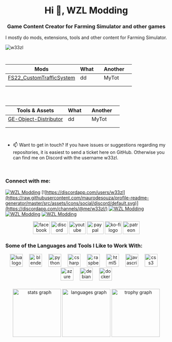 <h1 align="center">Hi 👋, WZL Modding</h1>
<h3 align="center">Game Content Creator for Farming Simulator and other games</h3>
I mostly do mods, extensions, tools and other content for Farming Simulator. 

![w33zl](https://komarev.com/ghpvc/?username=w33zl&label=Profile%20views&color=0e75b6&style=flat)

<p style="float:left" float="left">
  
| Mods  | What   |   |  Another |   |
|---|----|---|---|---|
| [FS22_CustomTrafficSystem](/w33zl/FS22_CustomTrafficSystem)  | dd |   | MyTot |   |
|   |    |   |   |   |
|   |    |   |   |   |

</p>

<p style="float:left" float="left">
  
| Tools & Assets  | What   |   |  Another |   |
|---|----|---|---|---|
| [GE-Object-Distributor]([/w33zl/GE-Object-Distributor)  | dd |   | MyTot |   |
|   |    |   |   |   |
|   |    |   |   |   |

</p>


<br clear="both" />


- 📫 Want to get in touch? If you have issues or suggestions regarding my repositories, it is easiest to send a ticket here on GitHub. Otherwise you can find me on Discord with the username w33zl.

<br clear="both">

<h3 align="left">Connect with me:</h3>


[![WZL Modding](https://raw.githubusercontent.com/maurodesouza/profile-readme-generator/master/src/assets/icons/social/facebook/default.svg)](https://fb.com/w33zl)
[![https://discordapp.com/users/w33zl](https://raw.githubusercontent.com/maurodesouza/profile-readme-generator/master/src/assets/icons/social/discord/default.svg)](https://discordapp.com/channels/@me/w33zl/)
[![WZL Modding](https://raw.githubusercontent.com/maurodesouza/profile-readme-generator/master/src/assets/icons/social/youtube/default.svg)](https://fb.com/w33zl)
[![WZL Modding](https://raw.githubusercontent.com/maurodesouza/profile-readme-generator/master/src/assets/icons/social/ko-fi/default.svg)](https://fb.com/w33zl)
[![WZL Modding](https://raw.githubusercontent.com/maurodesouza/profile-readme-generator/master/src/assets/icons/social/patreon/default.svg)](https://fb.com/w33zl)




<div align="center">
  

  <img src="https://raw.githubusercontent.com/maurodesouza/profile-readme-generator/master/src/assets/icons/social/facebook/default.svg" width="52" height="40" alt="facebook logo"  />
  <img src="https://raw.githubusercontent.com/maurodesouza/profile-readme-generator/master/src/assets/icons/social/discord/default.svg" width="52" height="40" alt="discord logo"  />
  <img src="https://raw.githubusercontent.com/maurodesouza/profile-readme-generator/master/src/assets/icons/social/youtube/default.svg" width="52" height="40" alt="youtube logo"  />
  <img src="https://raw.githubusercontent.com/maurodesouza/profile-readme-generator/master/src/assets/icons/social/paypal/default.svg" width="52" height="40" alt="paypal logo"  />
  <img src="https://raw.githubusercontent.com/maurodesouza/profile-readme-generator/master/src/assets/icons/social/ko-fi/default.svg" width="52" height="40" alt="ko-fi logo"  />
  <img src="https://raw.githubusercontent.com/maurodesouza/profile-readme-generator/master/src/assets/icons/social/patreon/default.svg" width="52" height="40" alt="patreon logo"  />
</div>


<h3 align="left">Some of the Languages and Tools I Like to Work With:</h3>
<div align="center">
  <img src="https://cdn.jsdelivr.net/gh/devicons/devicon/icons/lua/lua-original.svg" height="40" alt="lua logo"  />
  <img width="12" />
  <img src="https://cdn.jsdelivr.net/gh/devicons/devicon/icons/blender/blender-original.svg" height="40" alt="blender logo"  />
  <img width="12" />
  <img src="https://cdn.jsdelivr.net/gh/devicons/devicon/icons/python/python-original.svg" height="40" alt="python logo"  />
  <img width="12" />
  <img src="https://cdn.jsdelivr.net/gh/devicons/devicon/icons/csharp/csharp-original.svg" height="40" alt="csharp logo"  />
  <img width="12" />
  <img src="https://cdn.jsdelivr.net/gh/devicons/devicon/icons/raspberrypi/raspberrypi-original.svg" height="40" alt="raspberrypi logo"  />
  <img width="12" />
  <img src="https://cdn.jsdelivr.net/gh/devicons/devicon/icons/html5/html5-original.svg" height="40" alt="html5 logo"  />
  <img width="12" />
  <img src="https://cdn.jsdelivr.net/gh/devicons/devicon/icons/javascript/javascript-original.svg" height="40" alt="javascript logo"  />
  <img width="12" />
  <img src="https://cdn.jsdelivr.net/gh/devicons/devicon/icons/css3/css3-original.svg" height="40" alt="css3 logo"  />
  <img width="12" />
  <img src="https://cdn.jsdelivr.net/gh/devicons/devicon/icons/azure/azure-original.svg" height="40" alt="azure logo"  />
  <img width="12" />
  <img src="https://cdn.jsdelivr.net/gh/devicons/devicon/icons/debian/debian-original.svg" height="40" alt="debian logo"  />
  <img width="12" />
  <img src="https://cdn.jsdelivr.net/gh/devicons/devicon/icons/docker/docker-original.svg" height="40" alt="docker logo"  />
</div>


###


###

<div align="center">
  <img src="https://github-readme-stats.vercel.app/api?username=w33zl&hide_title=false&hide_rank=true&show_icons=true&include_all_commits=true&count_private=true&disable_animations=true&theme=dracula&locale=en&hide_border=true&order=1" height="150" alt="stats graph"  />
  <img src="https://github-readme-stats.vercel.app/api/top-langs?username=w33zl&locale=en&hide_title=false&layout=compact&card_width=320&langs_count=5&theme=dracula&hide_border=true&order=2" height="150" alt="languages graph"  />
  <img src="https://github-profile-trophy.vercel.app?username=w33zl&theme=dracula&column=6&row=1&margin-w=8&margin-h=8&no-bg=false&no-frame=true&order=4" height="150" alt="trophy graph"  />
</div>

###
